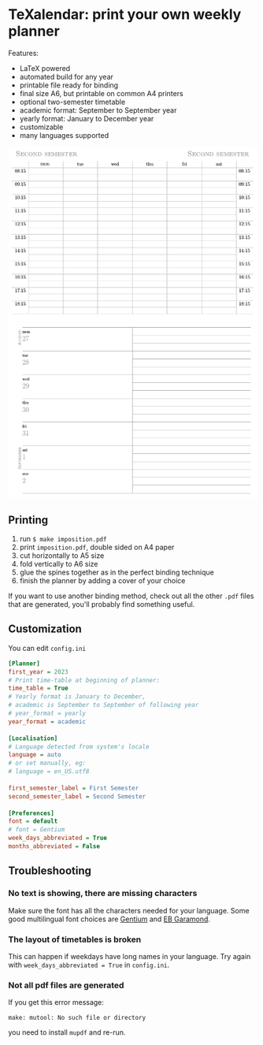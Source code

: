 # TeXalendar: print your own weekly planner

Features:
* LaTeX powered
* automated build for any year
* printable file ready for binding
* final size A6, but printable on common A4 printers
* optional two-semester timetable
* academic format: September to September year
* yearly format: January to December year
* customizable
* many languages supported

![Timetable spread image](doc/timetable.png)
![Week page spread image](doc/weekpage.png)

## Printing
1. run `$ make imposition.pdf`
1. print `imposition.pdf`, double sided on A4 paper
1. cut horizontally to A5 size
1. fold vertically to A6 size
1. glue the spines together as in the perfect binding technique
1. finish the planner by adding a cover of your choice

If you want to use another binding method, check out all the other `.pdf` files that are generated, you'll probably find something useful.

## Customization
You can edit `config.ini`

```ini
[Planner]
first_year = 2023
# Print time-table at beginning of planner:
time_table = True
# Yearly format is January to December,
# academic is September to September of following year
# year_format = yearly
year_format = academic

[Localisation]
# Language detected from system's locale
language = auto
# or set manually, eg:
# language = en_US.utf8

first_semester_label = First Semester
second_semester_label = Second Semester

[Preferences]
font = default
# font = Gentium
week_days_abbreviated = True
months_abbreviated = False
```

## Troubleshooting
### No text is showing, there are missing characters
Make sure the font has all the characters needed for your language. Some good multilingual font choices are
[Gentium](https://software.sil.org/gentium/)
and
[EB Garamond](http://www.georgduffner.at/ebgaramond/download.html).

### The layout of timetables is broken
This can happen if weekdays have long names in your language. Try again with `week_days_abbreviated = True` in `config.ini`.

### Not all pdf files are generated
If you get this error message:
```
make: mutool: No such file or directory
```
you need to install `mupdf` and re-run.
